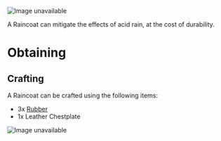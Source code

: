 ![Image unavailable](https://i.imgur.com/hf9wnFa.png)

A Raincoat can mitigate the effects of acid rain, at the cost of durability.

# Obtaining

## Crafting

A Raincoat can be crafted using the following items:
* 3x [Rubber](Rubber)
* 1x Leather Chestplate

![Image unavailable](https://i.imgur.com/1cLyNha.png)
